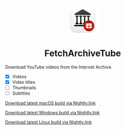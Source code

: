 <div align="center">
<img src="./images/Logo.png" width=20% height=20%>
<h1>FetchArchiveTube</h1>
</div>

Download YouTube videos from the Internet Archive.
* [x] Videos 
* [x] Video titles
* [ ] Thumbnails
* [ ] Subtitles

[Download latest macOS build via Nightly.link](https://nightly.link/Jazzzny/FetchArchiveTube/workflows/python-app/main/FetchArchiveTube-macOS.zip)

[Download latest Windows build via Nightly.link](https://nightly.link/Jazzzny/FetchArchiveTube/workflows/python-app/main/FetchArchiveTube-Windows.zip)

[Download latest Linux build via Nightly.link](https://nightly.link/Jazzzny/FetchArchiveTube/workflows/python-app/main/FetchArchiveTube-Linux.zip)